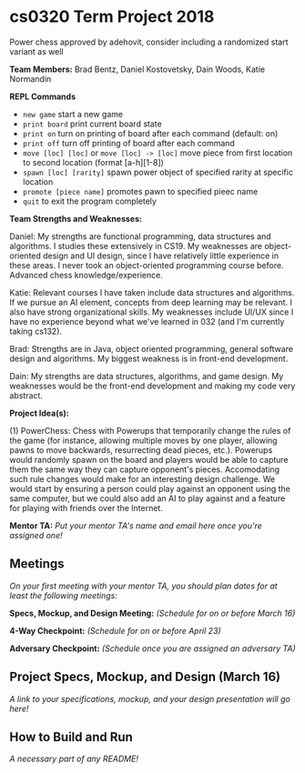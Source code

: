 # cs0320 Term Project 2018

Power chess approved by adehovit, consider including a randomized start variant as well

**Team Members:** Brad Bentz, Daniel Kostovetsky, Dain Woods, Katie Normandin

**REPL Commands**


- `new game` start a new game
- `print board` print current board state
- `print on` turn on printing of board after each command (default: on)
- `print off` turn off printing of board after each command
- `move [loc] [loc]` or `move [loc] -> [loc]` move piece from first location to second location (format [a-h][1-8])
- `spawn [loc] [rarity]` spawn power object of specified rarity at specific location
- `promote [piece name]` promotes pawn to specified pieec name
- `quit` to exit the program completely

**Team Strengths and Weaknesses:**

Daniel: My strengths are functional programming, data structures and algorithms. I studies these extensively in CS19. My weaknesses are object-oriented design and UI design, since I have relatively little experience in these areas. I never took an object-oriented programming course before. Advanced chess knowledge/experience.

Katie: Relevant courses I have taken include data structures and algorithms. If we pursue an AI element, concepts from deep learning may be relevant. I also have strong organizational skills. My weaknesses include UI/UX since I have no experience beyond what we've learned in 032 (and I'm currently taking cs132). 

Brad: Strengths are in Java, object oriented programming, general software design and algorithms. My biggest weakness is in front-end development.

Dain: My strengths are data structures, algorithms, and game design. My weaknesses would be the front-end development and making my code very abstract.


**Project Idea(s):** 

(1) PowerChess: Chess with Powerups that temporarily change the rules of the game (for instance, allowing multiple moves by one player, allowing pawns to move backwards, resurrecting dead pieces, etc.). Powerups would randomly spawn on the board and players would be able to capture them the same way they can capture opponent's pieces. Accomodating such rule changes would make for an interesting design challenge. We would start by ensuring a person could play against an opponent using the same computer, but we could also add an AI to play against and a feature for playing with friends over the Internet.

**Mentor TA:** _Put your mentor TA's name and email here once you're assigned one!_

## Meetings
_On your first meeting with your mentor TA, you should plan dates for at least the following meetings:_

**Specs, Mockup, and Design Meeting:** _(Schedule for on or before March 16)_

**4-Way Checkpoint:** _(Schedule for on or before April 23)_

**Adversary Checkpoint:** _(Schedule once you are assigned an adversary TA)_

## Project Specs, Mockup, and Design (March 16)
_A link to your specifications, mockup, and your design presentation will go here!_

## How to Build and Run
_A necessary part of any README!_
